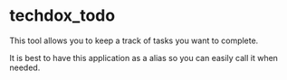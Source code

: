 # techdox_todo
This tool allows you to keep a track of tasks you want to complete. 

It is best to have this application as a alias so you can easily call it when needed.
